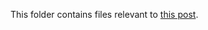This folder contains files relevant to [this post](https://www.linkedin.com/pulse/d-2d-question-menaka-sankaralingam).


